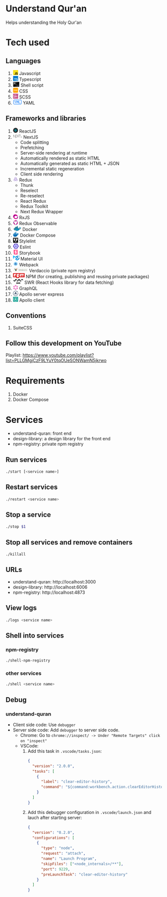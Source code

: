 # Understand Qur'an
Helps understanding the Holy Qur'an

# Tech used

## Languages
1. <img src="icons/javascript.svg" height="16"/> Javascript
1. <img src="icons/typescript.svg" height="16"/> Typescript
1. <img src="icons/shellscript.png" height="16"/> Shell script
1. <img src="icons/css.png" height="16"/> CSS
1. <img src="icons/sass.png" height="16"/> SCSS
1. <img src="icons/yml.png" height="16"/> YAML

## Frameworks and libraries
1. <img src="icons/react.png" height="16"/> ReactJS
1. <img src="icons/nextjs.jpeg" height="16"/> NextJS
    - Code splitting
    - Prefetching
    - Server-side rendering at runtime
    - Automatically rendered as static HTML
    - Automatically generated as static HTML + JSON
    - Incremental static regeneration
    - Client side rendering
1. <img src="icons/redux.svg" height="16"/> Redux
    - Thunk
    - Reselect
    - Re-reselect
    - React Redux
    - Redux Toolkit
    - Next Redux Wrapper
1. <img src="icons/rxjs.png" height="16"/> RxJS
1. <img src="icons/redux_observable.gif" height="16"/> Redux Observable
1. <img src="icons/docker.jpeg" height="16"/> Docker
1. <img src="icons/docker_compose.png" height="16"/> Docker Compose
1. <img src="icons/stylelint.png" height="16"/> Stylelint
1. <img src="icons/eslint.png" height="16"/> Eslint
1. <img src="icons/storybook.png" height="16"/> Storybook
1. <img src="icons/material_ui.svg" height="16"/> Material UI
1. <img src="icons/webpack.png" height="16"/> Webpack
1. <img src="icons/verdaccio.png" height="16"/> Verdaccio (private npm registry)
1. <img src="icons/npm.png" height="16"/> NPM (for creating, publishing and reusing private packages)
1. <img src="icons/swr.png" height="16"/> SWR (React Hooks library for data fetching)
1. <img src="icons/graph_ql.png" height="16"/> GraphQL
1. <img src="icons/apollo_server.svg" height="16"/> Apollo server express
1. <img src="icons/apollo_client.jpg" height="16"/> Apollo client

## Conventions
1. SuiteCSS

## Follow this development on YouTube
Playlist: https://www.youtube.com/playlist?list=PLLGMgjCzF9LYuY0tqOUeSONWamN5jkrwo


# Requirements
1. Docker
1. Docker Compose

# Services
- understand-quran: front end
- design-library: a design library for the front end
- npm-registry: private npm registry

## Run services
```bash
./start [<service name>]
```

## Restart services
```bash
./restart <service name>
```

## Stop a service
```bash
./stop $1
```

## Stop all services and remove containers
```bash
./killall
```

## URLs

- understand-quran: http://localhost:3000
- design-library: http://localhost:6006
- npm-registry: http://localhost:4873

## View logs
```bash
./logs <service name>
```

## Shell into services
### npm-registry
```bash
./shell-npm-registry
```
### other services
```bash
./shell <service name>
```

## Debug
### understand-quran
- Client side code: Use `debugger`
- Server side code: Add `debugger` to server side code. 
  - Chrome: Go to `chrome://inspect/ -> Under "Remote Targets" click on "inspect"`
  - VSCode:
    1. Add this task in `.vscode/tasks.json`:
        ```json
        {
          "version": "2.0.0",
          "tasks": [
            {
              "label": "clear-editor-history",
              "command": "${command:workbench.action.clearEditorHistory}"
            }
          ]
        }
        ```
    1. Add this debugger configuration in `.vscode/launch.json` and lauch after starting server:
        ```json
        {
          "version": "0.2.0",
          "configurations": [
            {
              "type": "node",
              "request": "attach",
              "name": "Launch Program",
              "skipFiles": ["<node_internals>/**"],
              "port": 9229,
              "preLaunchTask": "clear-editor-history"
            }
          ]
        }
        ```

